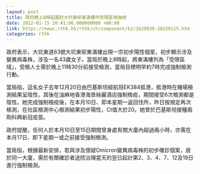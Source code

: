 ```yaml
---
layout: post
title: 政府晚上8時起圍封大坑東邨東滿樓作受限區域強檢
date: 2022-01-15 20:41:06.000000000 +08:00
link: https://news.rthk.hk/rthk/ch/component/k2/1629039-20220115.htm
categories: rthk
---
```


政府表示，大坑東道83號大坑東邨東滿樓出現一宗初步陽性個案，初步顯示涉及變異病毒株，涉及一名43歲女子。當局於晚上8時起，將東滿樓列為「受限區域」，受檢人士需於晚上11時30分前接受檢測，當局目標明早約7時完成強制檢測行動。

當局指，這名女子去年12月20日由巴基斯坦經航班EK384抵港，抵港時在機場檢測結果呈陰性，其後在油麻地香港海景絲麗酒店強制檢疫，期間接受6次檢測都是陰性。她完成強制檢疫後，在本月10日、即本星期一返回住所，昨日按規定再次檢測，在社區檢測中心檢測結果初步陽性，Ct值大於20。她曾於巴基斯坦接種兩劑科興新冠疫苗。

政府提醒，任何人於本月10日至15日期間曾身處有關大廈內超過兩小時，亦需在本月17日、即下星期一或之前接受強制檢測。

當局指，根據最新安排，若與涉及懷疑Omicron變異病毒株的初步確診個案，居於同一大廈，需於有關確診者送院治理當天的翌日起計第2、3、4、7、12及19日進行強制檢測。
